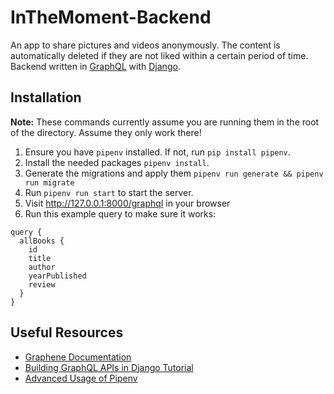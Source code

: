 # InTheMoment-Backend
An app to share pictures and videos anonymously. The content is automatically deleted if they are not liked within a certain period of time.
Backend written in [GraphQL](https://graphql.org/) with [Django](https://www.djangoproject.com/).

## Installation
**Note:** These commands currently assume you are running them in the root of the directory. Assume they only work there!
1. Ensure you have `pipenv` installed. If not, run `pip install pipenv`.
2. Install the needed packages `pipenv install`.
3. Generate the migrations and apply them `pipenv run generate && pipenv run migrate`
4. Run `pipenv run start` to start the server.
5. Visit http://127.0.0.1:8000/graphql in your browser
6. Run this example query to make sure it works:
```
query {
  allBooks {
    id
    title
    author
    yearPublished
    review
  }
}
```

## Useful Resources
- [Graphene Documentation](https://docs.graphene-python.org/en/latest/)
- [Building GraphQL APIs in Django Tutorial](https://www.twilio.com/blog/graphql-apis-django-graphene)
- [Advanced Usage of Pipenv](https://pipenv-fork.readthedocs.io/en/latest/advanced.html)

